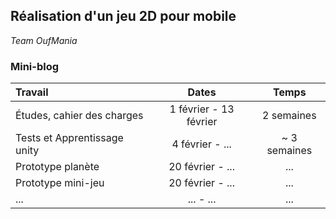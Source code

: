 ## Réalisation d'un jeu 2D pour mobile
*Team OufMania*

### Mini-blog
<!--A compléter au fur et à mesure pour le gantt final-->

| Travail | Dates | Temps |
| :----|:----:|:----:|
| &Eacute;tudes, cahier des charges | 1 février - 13 février | 2 semaines |
| Tests et Apprentissage unity | 4 février - ... | ~ 3 semaines |
| Prototype planète | 20 février - ... | ... |
| Prototype mini-jeu | 20 février - ... | ... |
| ... | ... - ... | ... |